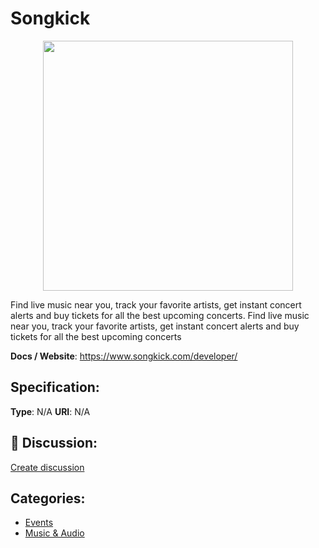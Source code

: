 # Songkick
<p align="center">
    <img width="400" src="https://raw.githubusercontent.com/apis-list/apis-list/apis/songkick/logo_256x256.png" />
</p>

Find live music near you, track your favorite artists, get instant concert alerts and buy tickets for all the best upcoming concerts.  Find live music near you, track your favorite artists, get instant concert alerts and buy tickets for all the best upcoming concerts

**Docs / Website**: https://www.songkick.com/developer/

## Specification:
**Type**:  N/A 
**URI**:  N/A 

## 💬 Discussion:
[Create discussion](link)

## Categories:
- [Events](https://github.com/apis-list/apis-list#events)
- [Music & Audio](https://github.com/apis-list/apis-list#music-and-audio)





